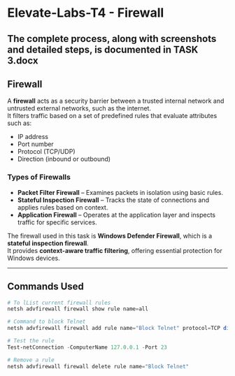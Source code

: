 # Elevate-Labs-T4 - Firewall

## The complete process, along with screenshots and detailed steps, is documented in TASK 3.docx

## Firewall

A **firewall** acts as a security barrier between a trusted internal network and untrusted external networks, such as the internet.  
It filters traffic based on a set of predefined rules that evaluate attributes such as:

- IP address  
- Port number  
- Protocol (TCP/UDP)  
- Direction (inbound or outbound)  

### Types of Firewalls

- **Packet Filter Firewall** – Examines packets in isolation using basic rules.  
- **Stateful Inspection Firewall** – Tracks the state of connections and applies rules based on context.  
- **Application Firewall** – Operates at the application layer and inspects traffic for specific services.

The firewall used in this task is **Windows Defender Firewall**, which is a **stateful inspection firewall**.  
It provides **context-aware traffic filtering**, offering essential protection for Windows devices.

---

## Commands Used
```powershell
# To lList current firewall rules
netsh advfirewall firewall show rule name=all

# Command to block Telnet
netsh advfirewall firewall add rule name="Block Telnet" protocol=TCP dir=in localport=23 action=block

# Test the rule
Test-netConnection -ComputerName 127.0.0.1 -Port 23

# Remove a rule
netsh advfirewall firewall delete rule name="Block Telnet"
